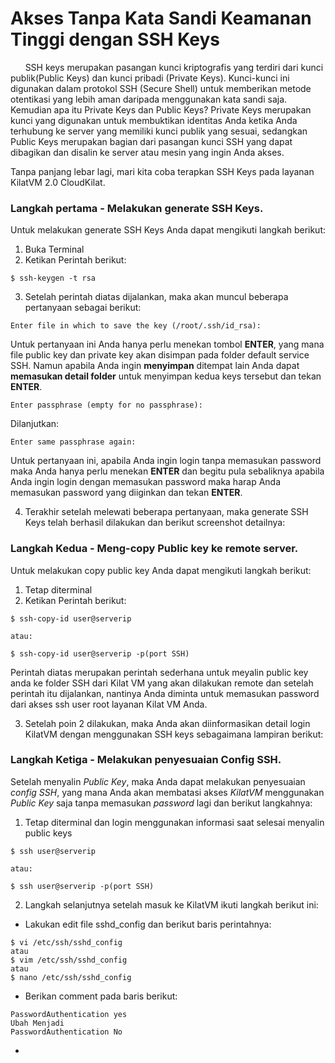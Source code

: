 # Akses Tanpa Kata Sandi Keamanan Tinggi dengan SSH Keys
&nbsp; &nbsp; &nbsp;  SSH keys merupakan pasangan kunci kriptografis yang terdiri dari kunci publik(Public Keys) dan kunci pribadi (Private Keys). Kunci-kunci ini digunakan dalam protokol SSH (Secure Shell) untuk memberikan metode otentikasi yang lebih aman daripada menggunakan kata sandi saja. 
Kemudian apa itu Private Keys dan Public Keys? Private Keys merupakan kunci yang digunakan untuk membuktikan identitas Anda ketika Anda terhubung ke server yang memiliki kunci publik yang sesuai, sedangkan Public Keys merupakan bagian dari pasangan kunci SSH yang dapat dibagikan dan disalin ke server atau mesin yang ingin Anda akses.

Tanpa panjang lebar lagi, mari kita coba terapkan SSH Keys pada layanan KilatVM 2.0 CloudKilat.

### Langkah pertama - Melakukan generate SSH Keys.
Untuk melakukan generate SSH Keys Anda dapat mengikuti langkah berikut:
1. Buka Terminal
2. Ketikan Perintah berikut:
```
$ ssh-keygen -t rsa
```
3. Setelah perintah diatas dijalankan, maka akan muncul beberapa pertanyaan sebagai berikut:

```
Enter file in which to save the key (/root/.ssh/id_rsa):
```

Untuk pertanyaan ini Anda hanya perlu menekan tombol **ENTER**, yang mana file public key dan private key akan disimpan pada folder default service SSH. Namun apabila Anda ingin **menyimpan** ditempat lain Anda dapat **memasukan detail folder** untuk menyimpan kedua keys tersebut dan tekan **ENTER**.

```
Enter passphrase (empty for no passphrase):
```

Dilanjutkan:

```
Enter same passphrase again:
```

Untuk pertanyaan ini, apabila Anda ingin login tanpa memasukan password maka Anda hanya perlu menekan **ENTER** dan begitu pula sebaliknya apabila Anda ingin login dengan memasukan password maka harap Anda memasukan password yang diiginkan dan tekan **ENTER**.

4. Terakhir setelah melewati beberapa pertanyaan, maka generate SSH Keys telah berhasil dilakukan dan berikut screenshot detailnya: 


### Langkah Kedua - Meng-copy Public key ke remote server.
Untuk melakukan copy public key Anda dapat mengikuti langkah berikut:
1. Tetap diterminal
2. Ketikan Perintah berikut:

```
$ ssh-copy-id user@serverip

atau:

$ ssh-copy-id user@serverip -p(port SSH)
```
Perintah diatas merupakan perintah sederhana untuk meyalin public key anda ke folder SSH dari Kilat VM yang akan dilakukan remote dan setelah perintah itu dijalankan, nantinya Anda diminta untuk memasukan password dari akses ssh user root layanan Kilat VM Anda.

3. Setelah poin 2 dilakukan, maka Anda akan diinformasikan detail login KilatVM dengan menggunakan SSH keys sebagaimana lampiran berikut:


### Langkah Ketiga - Melakukan penyesuaian Config SSH.
Setelah menyalin *Public Key*, maka Anda dapat melakukan penyesuaian *config SSH*, yang mana Anda akan membatasi akses *KilatVM* menggunakan *Public Key* saja tanpa memasukan *password* lagi dan berikut langkahnya:
1.  Tetap diterminal dan login menggunakan informasi saat selesai menyalin public keys

```
$ ssh user@serverip

atau:

$ ssh user@serverip -p(port SSH)
```

2. Langkah selanjutnya setelah masuk ke KilatVM ikuti langkah berikut ini:
  - Lakukan edit file sshd_config dan berikut baris perintahnya:
 
  ```
  $ vi /etc/ssh/sshd_config
  atau
  $ vim /etc/ssh/sshd_config
  atau
  $ nano /etc/ssh/sshd_config
  ```

  - Berikan comment pada baris berikut:

  ```
  PasswordAuthentication yes
  Ubah Menjadi
  PasswordAuthentication No
  ```  
  - 
